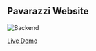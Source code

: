 ## Pavarazzi Website

![Backend](images/pavBackend.png)

[Live Demo](https://d1wg6a02rpzwpn.cloudfront.net/)
